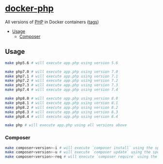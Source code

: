 # [docker-php](https://github.com/w3roman/docker-php)

All versions of [PHP](https://hub.docker.com/_/php) in Docker containers ([tags](https://hub.docker.com/_/php/tags?name=8.4.5&ordering=-name))

- [Usage](#usage)
  - [Composer](#composer) 

## Usage

``` sh
make php5.6 # will execute app.php using version 5.6

make php7.0 # will execute app.php using version 7.0
make php7.1 # will execute app.php using version 7.1
make php7.2 # will execute app.php using version 7.2
make php7.3 # will execute app.php using version 7.3
make php7.4 # will execute app.php using version 7.4

make php8.0 # will execute app.php using version 8.0
make php8.1 # will execute app.php using version 8.1
make php8.2 # will execute app.php using version 8.2
make php8.3 # will execute app.php using version 8.3
make php8.4 # will execute app.php using version 8.4

make php # will execute app.php using all versions above
```

### Composer

``` sh
make composer<version>-i # will execute `composer install` using the specified version of PHP
make composer<version>-u # will execute `composer update` using the specified version of PHP
make composer<version>-req # will execute `composer require` using the specified version of PHP
```
